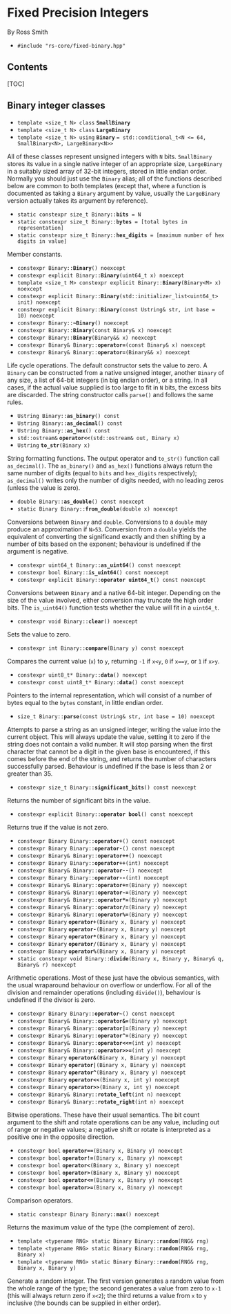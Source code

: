 # Fixed Precision Integers #

By Ross Smith

* `#include "rs-core/fixed-binary.hpp"`

## Contents ##

[TOC]

## Binary integer classes ##

* `template <size_t N> class` **`SmallBinary`**
* `template <size_t N> class` **`LargeBinary`**
* `template <size_t N> using` **`Binary`** `= std::conditional_t<N <= 64, SmallBinary<N>, LargeBinary<N>>`

All of these classes represent unsigned integers with `N` bits. `SmallBinary`
stores its value in a single native integer of an appropriate size,
`LargeBinary` in a suitably sized array of 32-bit integers, stored in little
endian order. Normally you should just use the `Binary` alias; all of the
functions described below are common to both templates (except that, where a
function is documented as taking a `Binary` argument by value, usually the
`LargeBinary` version actually takes its argument by reference).

* `static constexpr size_t Binary::`**`bits`**` = N`
* `static constexpr size_t Binary::`**`bytes`**` = [total bytes in representation]`
* `static constexpr size_t Binary::`**`hex_digits`**` = [maximum number of hex digits in value]`

Member constants.

* `constexpr Binary::`**`Binary`**`() noexcept`
* `constexpr explicit Binary::`**`Binary`**`(uint64_t x) noexcept`
* `template <size_t M> constexpr explicit Binary::`**`Binary`**`(Binary<M> x) noexcept`
* `constexpr explicit Binary::`**`Binary`**`(std::initializer_list<uint64_t> init) noexcept`
* `constexpr explicit Binary::`**`Binary`**`(const Ustring& str, int base = 10) noexcept`
* `constexpr Binary::`**`~Binary`**`() noexcept`
* `constexpr Binary::`**`Binary`**`(const Binary& x) noexcept`
* `constexpr Binary::`**`Binary`**`(Binary&& x) noexcept`
* `constexpr Binary& Binary::`**`operator=`**`(const Binary& x) noexcept`
* `constexpr Binary& Binary::`**`operator=`**`(Binary&& x) noexcept`

Life cycle operations. The default constructor sets the value to zero. A
`Binary` can be constructed from a native unsigned integer, another `Binary`
of any size, a list of 64-bit integers (in big endian order), or a string. In
all cases, if the actual value supplied is too large to fit in `N` bits, the
excess bits are discarded. The string constructor calls `parse()` and follows
the same rules.

* `Ustring Binary::`**`as_binary`**`() const`
* `Ustring Binary::`**`as_decimal`**`() const`
* `Ustring Binary::`**`as_hex`**`() const`
* `std::ostream&` **`operator<<`**`(std::ostream& out, Binary x)`
* `Ustring` **`to_str`**`(Binary x)`

String formatting functions. The output operator and `to_str()` function call
`as_decimal()`. The `as_binary()` and `as_hex()` functions always return the
same number of digits (equal to `bits` and `hex_digits` respectively);
`as_decimal()` writes only the number of digits needed, with no leading zeros
(unless the value is zero).

* `double Binary::`**`as_double`**`() const noexcept`
* `static Binary Binary::`**`from_double`**`(double x) noexcept`

Conversions between `Binary` and `double`. Conversions to a `double` may
produce an approximation if `N>53`. Conversion from a `double` yields the
equivalent of converting the significand exactly and then shifting by a number
of bits based on the exponent; behaviour is undefined if the argument is
negative.

* `constexpr uint64_t Binary::`**`as_uint64`**`() const noexcept`
* `constexpr bool Binary::`**`is_uint64`**`() const noexcept`
* `constexpr explicit Binary::`**`operator uint64_t`**`() const noexcept`

Conversions between `Binary` and a native 64-bit integer. Depending on the
size of the value involved, either conversion may truncate the high order
bits. The `is_uint64()` function tests whether the value will fit in a
`uint64_t`.

* `constexpr void Binary::`**`clear`**`() noexcept`

Sets the value to zero.

* `constexpr int Binary::`**`compare`**`(Binary y) const noexcept`

Compares the current value (`x`) to `y`, returning `-1` if `x<y`, `0` if
`x==y`, or `1` if `x>y`.

* `constexpr uint8_t* Binary::`**`data`**`() noexcept`
* `constexpr const uint8_t* Binary::`**`data`**`() const noexcept`

Pointers to the internal representation, which will consist of a number of
bytes equal to the `bytes` constant, in little endian order.

* `size_t Binary::`**`parse`**`(const Ustring& str, int base = 10) noexcept`

Attempts to parse a string as an unsigned integer, writing the value into the
current object. This will always update the value, setting it to zero if the
string does not contain a valid number. It will stop parsing when the first
character that cannot be a digit in the given base is encountered, if this
comes before the end of the string, and returns the number of characters
successfully parsed. Behaviour is undefined if the base is less than 2 or
greater than 35.

* `constexpr size_t Binary::`**`significant_bits`**`() const noexcept`

Returns the number of significant bits in the value.

* `constexpr explicit Binary::`**`operator bool`**`() const noexcept`

Returns true if the value is not zero.

* `constexpr Binary Binary::`**`operator+`**`() const noexcept`
* `constexpr Binary Binary::`**`operator-`**`() const noexcept`
* `constexpr Binary& Binary::`**`operator++`**`() noexcept`
* `constexpr Binary Binary::`**`operator++`**`(int) noexcept`
* `constexpr Binary& Binary::`**`operator--`**`() noexcept`
* `constexpr Binary Binary::`**`operator--`**`(int) noexcept`
* `constexpr Binary& Binary::`**`operator+=`**`(Binary y) noexcept`
* `constexpr Binary& Binary::`**`operator-=`**`(Binary y) noexcept`
* `constexpr Binary& Binary::`**`operator*=`**`(Binary y) noexcept`
* `constexpr Binary& Binary::`**`operator/=`**`(Binary y) noexcept`
* `constexpr Binary& Binary::`**`operator%=`**`(Binary y) noexcept`
* `constexpr Binary` **`operator+`**`(Binary x, Binary y) noexcept`
* `constexpr Binary` **`operator-`**`(Binary x, Binary y) noexcept`
* `constexpr Binary` **`operator*`**`(Binary x, Binary y) noexcept`
* `constexpr Binary` **`operator/`**`(Binary x, Binary y) noexcept`
* `constexpr Binary` **`operator%`**`(Binary x, Binary y) noexcept`
* `static constexpr void Binary::`**`divide`**`(Binary x, Binary y, Binary& q, Binary& r) noexcept`

Arithmetic operations. Most of these just have the obvious semantics, with the
usual wraparound behaviour on overflow or underflow. For all of the division
and remainder operations (including `divide()`), behaviour is undefined if the
divisor is zero.

* `constexpr Binary Binary::`**`operator~`**`() const noexcept`
* `constexpr Binary& Binary::`**`operator&=`**`(Binary y) noexcept`
* `constexpr Binary& Binary::`**`operator|=`**`(Binary y) noexcept`
* `constexpr Binary& Binary::`**`operator^=`**`(Binary y) noexcept`
* `constexpr Binary& Binary::`**`operator<<=`**`(int y) noexcept`
* `constexpr Binary& Binary::`**`operator>>=`**`(int y) noexcept`
* `constexpr Binary` **`operator&`**`(Binary x, Binary y) noexcept`
* `constexpr Binary` **`operator|`**`(Binary x, Binary y) noexcept`
* `constexpr Binary` **`operator^`**`(Binary x, Binary y) noexcept`
* `constexpr Binary` **`operator<<`**`(Binary x, int y) noexcept`
* `constexpr Binary` **`operator>>`**`(Binary x, int y) noexcept`
* `constexpr Binary& Binary::`**`rotate_left`**`(int n) noexcept`
* `constexpr Binary& Binary::`**`rotate_right`**`(int n) noexcept`

Bitwise operations. These have their usual semantics. The bit count argument
to the shift and rotate operations can be any value, including out of range or
negative values; a negative shift or rotate is interpreted as a positive one
in the opposite direction.

* `constexpr bool` **`operator==`**`(Binary x, Binary y) noexcept`
* `constexpr bool` **`operator!=`**`(Binary x, Binary y) noexcept`
* `constexpr bool` **`operator<`**`(Binary x, Binary y) noexcept`
* `constexpr bool` **`operator>`**`(Binary x, Binary y) noexcept`
* `constexpr bool` **`operator<=`**`(Binary x, Binary y) noexcept`
* `constexpr bool` **`operator>=`**`(Binary x, Binary y) noexcept`

Comparison operators.

* `static constexpr Binary Binary::`**`max`**`() noexcept`

Returns the maximum value of the type (the complement of zero).

* `template <typename RNG> static Binary Binary::`**`random`**`(RNG& rng)`
* `template <typename RNG> static Binary Binary::`**`random`**`(RNG& rng, Binary x)`
* `template <typename RNG> static Binary Binary::`**`random`**`(RNG& rng, Binary x, Binary y)`

Generate a random integer. The first version generates a random value from the
whole range of the type; the second generates a value from zero to `x-1` (this
will always return zero if `x<2`); the third returns a value from `x` to `y`
inclusive (the bounds can be supplied in either order).
